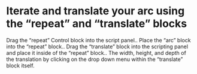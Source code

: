 # Iterate and translate your arc using the “repeat” and “translate” blocks

Drag the “repeat” Control block into the script panel.. Place the “arc” block into the “repeat” block.. Drag the “translate” block into the scripting panel and place it inside of the “repeat” block.. The width, height, and depth of the translation by clicking on the drop down menu within the “translate” block itself.
